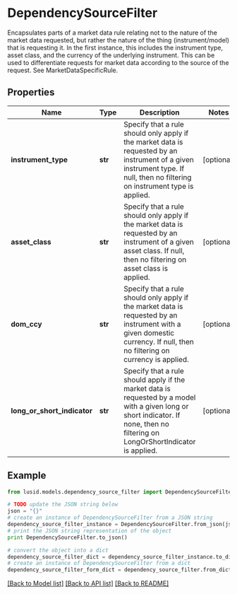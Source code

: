# DependencySourceFilter

Encapsulates parts of a market data rule relating not to the nature of the market data requested, but rather the nature of the thing (instrument/model) that is requesting it.  In the first instance, this includes the instrument type, asset class, and the currency of the underlying instrument.  This can be used to differentiate requests for market data according to the source of the request. See MarketDataSpecificRule.

## Properties
Name | Type | Description | Notes
------------ | ------------- | ------------- | -------------
**instrument_type** | **str** | Specify that a rule should only apply if the market data is requested by an instrument of a given instrument type.  If null, then no filtering on instrument type is applied. | [optional] 
**asset_class** | **str** | Specify that a rule should only apply if the market data is requested by an instrument of a given asset class.  If null, then no filtering on asset class is applied. | [optional] 
**dom_ccy** | **str** | Specify that a rule should only apply if the market data is requested by an instrument with a given domestic currency.  If null, then no filtering on currency is applied. | [optional] 
**long_or_short_indicator** | **str** | Specify that a rule should apply if the market data is requested by a model with a given long or short indicator.  If none, then no filtering on LongOrShortIndicator is applied. | [optional] 

## Example

```python
from lusid.models.dependency_source_filter import DependencySourceFilter

# TODO update the JSON string below
json = "{}"
# create an instance of DependencySourceFilter from a JSON string
dependency_source_filter_instance = DependencySourceFilter.from_json(json)
# print the JSON string representation of the object
print DependencySourceFilter.to_json()

# convert the object into a dict
dependency_source_filter_dict = dependency_source_filter_instance.to_dict()
# create an instance of DependencySourceFilter from a dict
dependency_source_filter_form_dict = dependency_source_filter.from_dict(dependency_source_filter_dict)
```
[[Back to Model list]](../README.md#documentation-for-models) [[Back to API list]](../README.md#documentation-for-api-endpoints) [[Back to README]](../README.md)


